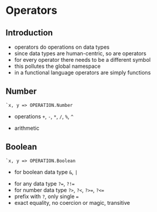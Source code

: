 # Operators



## Introduction

- operators do operations on data types
- since data types are human-centric, so are operators
- for every operator there needs to be a different symbol
- this pollutes the global namespace
- in a functional language operators are simply functions

<!-- todo: consider if long operations don't get too messy in funciton notation -->

## Number

```
`x, y => OPERATION.Number
```

- operations `+`, `-`, `*`, `/`, `%`, `^`
<!-- todo: think about what symbols are legal, can use those symbols as name of operation or need to use text???
which symbols are really needed for the language???
find minimal set of symbols for language!!!
 -->
 <!-- todo: what to use for field of composite data type??? -->

- arithmetic

## Boolean

```
`x, y => OPERATION.Boolean
```

- for boolean data type `&`, `|`
<!-- todo: what else??? XOR, NOR? -->
- for any data type `?=`, `?!=`
- for number data type `?>`, `?<`, `?>=`, `?<=`
- prefix with `?`, only single `=`
- exact equality, no coercion or magic, transitive